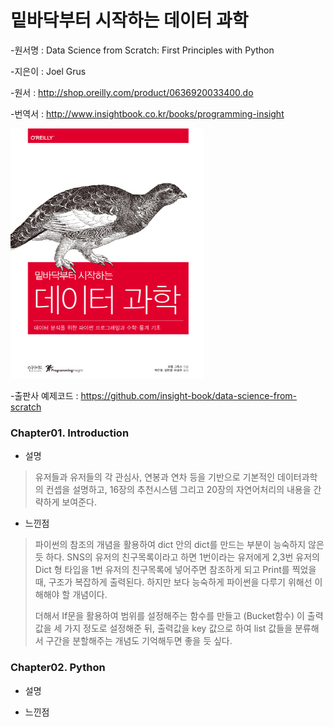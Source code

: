 # 밑바닥부터 시작하는 데이터 과학


-원서명 : Data Science from Scratch: First Principles with Python


-지은이 : Joel Grus


-원서 : http://shop.oreilly.com/product/0636920033400.do


-번역서 : http://www.insightbook.co.kr/books/programming-insight



[![텍스트](./image/cover.png)](https://unity3d.com/kr)


-출판사 예제코드 : https://github.com/insight-book/data-science-from-scratch



### Chapter01. Introduction
- 설명
> 유저들과 유저들의 각 관심사, 연봉과 연차 등을 기반으로 기본적인 데이터과학의 컨셉을 설명하고, 16장의 추천시스템 그리고 20장의 자연어처리의
> 내용을 간략하게 보여준다. 

- 느낀점
> 파이썬의 참조의 개념을 활용하여 dict 안의 dict를 만드는 부분이 능숙하지 않은 듯 하다. SNS의 유저의 친구목록이라고 하면 1번이라는 유저에게
> 2,3번 유저의 Dict 형 타입을 1번 유저의 친구목록에 넣어주면 참조하게 되고 Print를 찍었을 때, 구조가 복잡하게 출력된다. 하지만 보다 능숙하게
> 파이썬을 다루기 위해선 이해해야 할 개념이다. 
>
> 더해서 If문을 활용하여 범위를 설정해주는 함수를 만들고 (Bucket함수) 이 출력값을 세 가지 정도로 설정해준 뒤, 출력값을 key 값으로 하여
> list 값들을 분류해서 구간을 분할해주는 개념도 기억해두면 좋을 듯 싶다.
### Chapter02. Python
- 설명
> 

- 느낀점
> 


